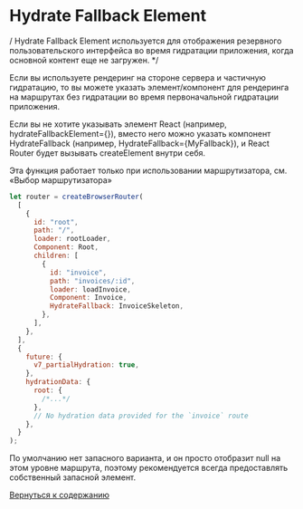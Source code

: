 # Hydrate Fallback Element

/ Hydrate Fallback Element используется для отображения резервного пользовательского интерфейса во время гидратации приложения, когда основной контент еще не загружен. */ 

Если вы используете рендеринг на стороне сервера и частичную гидратацию, то вы можете указать элемент/компонент для рендеринга на маршрутах без гидратации во время первоначальной гидратации приложения.

Если вы не хотите указывать элемент React (например, hydrateFallbackElement={<MyFallback />}), вместо него можно указать компонент HydrateFallback (например, HydrateFallback={MyFallback}), и React Router будет вызывать createElement внутри себя.

Эта функция работает только при использовании маршрутизатора, см. «Выбор маршрутизатора»

```jsx
let router = createBrowserRouter(
  [
    {
      id: "root",
      path: "/",
      loader: rootLoader,
      Component: Root,
      children: [
        {
          id: "invoice",
          path: "invoices/:id",
          loader: loadInvoice,
          Component: Invoice,
          HydrateFallback: InvoiceSkeleton,
        },
      ],
    },
  ],
  {
    future: {
      v7_partialHydration: true,
    },
    hydrationData: {
      root: {
        /*...*/
      },
      // No hydration data provided for the `invoice` route
    },
  }
);
```

По умолчанию нет запасного варианта, и он просто отобразит null на этом уровне маршрута, поэтому рекомендуется всегда предоставлять собственный запасной элемент.


[Вернуться к содержанию](./index.md)